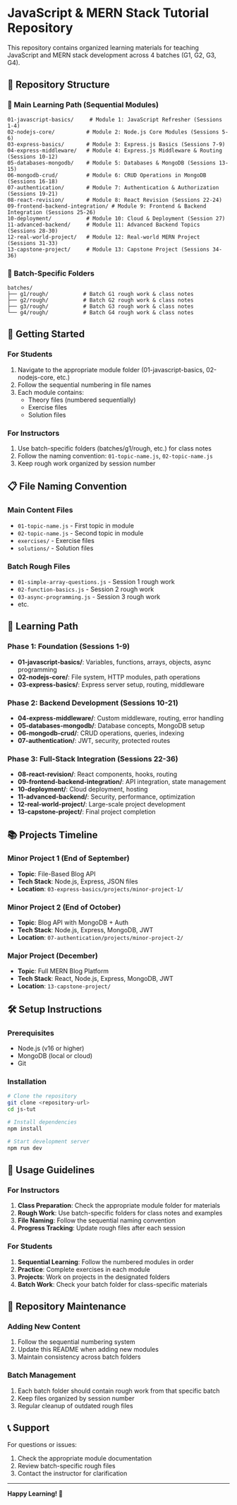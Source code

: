 # JavaScript & MERN Stack Tutorial Repository

This repository contains organized learning materials for teaching JavaScript and MERN stack development across 4 batches (G1, G2, G3, G4).

## 📁 Repository Structure

### 🎯 Main Learning Path (Sequential Modules)

```
01-javascript-basics/     # Module 1: JavaScript Refresher (Sessions 1-4)
02-nodejs-core/          # Module 2: Node.js Core Modules (Sessions 5-6)
03-express-basics/       # Module 3: Express.js Basics (Sessions 7-9)
04-express-middleware/   # Module 4: Express.js Middleware & Routing (Sessions 10-12)
05-databases-mongodb/    # Module 5: Databases & MongoDB (Sessions 13-15)
06-mongodb-crud/         # Module 6: CRUD Operations in MongoDB (Sessions 16-18)
07-authentication/       # Module 7: Authentication & Authorization (Sessions 19-21)
08-react-revision/       # Module 8: React Revision (Sessions 22-24)
09-frontend-backend-integration/ # Module 9: Frontend & Backend Integration (Sessions 25-26)
10-deployment/           # Module 10: Cloud & Deployment (Session 27)
11-advanced-backend/     # Module 11: Advanced Backend Topics (Sessions 28-30)
12-real-world-project/   # Module 12: Real-world MERN Project (Sessions 31-33)
13-capstone-project/     # Module 13: Capstone Project (Sessions 34-36)
```

### 👥 Batch-Specific Folders

```
batches/
├── g1/rough/           # Batch G1 rough work & class notes
├── g2/rough/           # Batch G2 rough work & class notes
├── g3/rough/           # Batch G3 rough work & class notes
└── g4/rough/           # Batch G4 rough work & class notes
```

## 🚀 Getting Started

### For Students

1. Navigate to the appropriate module folder (01-javascript-basics, 02-nodejs-core, etc.)
2. Follow the sequential numbering in file names
3. Each module contains:
   - Theory files (numbered sequentially)
   - Exercise files
   - Solution files

### For Instructors

1. Use batch-specific folders (batches/g1/rough, etc.) for class notes
2. Follow the naming convention: `01-topic-name.js`, `02-topic-name.js`
3. Keep rough work organized by session number

## 📋 File Naming Convention

### Main Content Files

- `01-topic-name.js` - First topic in module
- `02-topic-name.js` - Second topic in module
- `exercises/` - Exercise files
- `solutions/` - Solution files

### Batch Rough Files

- `01-simple-array-questions.js` - Session 1 rough work
- `02-function-basics.js` - Session 2 rough work
- `03-async-programming.js` - Session 3 rough work
- etc.

## 🎯 Learning Path

### Phase 1: Foundation (Sessions 1-9)

- **01-javascript-basics/**: Variables, functions, arrays, objects, async programming
- **02-nodejs-core/**: File system, HTTP modules, path operations
- **03-express-basics/**: Express server setup, routing, middleware

### Phase 2: Backend Development (Sessions 10-21)

- **04-express-middleware/**: Custom middleware, routing, error handling
- **05-databases-mongodb/**: Database concepts, MongoDB setup
- **06-mongodb-crud/**: CRUD operations, queries, indexing
- **07-authentication/**: JWT, security, protected routes

### Phase 3: Full-Stack Integration (Sessions 22-36)

- **08-react-revision/**: React components, hooks, routing
- **09-frontend-backend-integration/**: API integration, state management
- **10-deployment/**: Cloud deployment, hosting
- **11-advanced-backend/**: Security, performance, optimization
- **12-real-world-project/**: Large-scale project development
- **13-capstone-project/**: Final project completion

## 📚 Projects Timeline

### Minor Project 1 (End of September)

- **Topic**: File-Based Blog API
- **Tech Stack**: Node.js, Express, JSON files
- **Location**: `03-express-basics/projects/minor-project-1/`

### Minor Project 2 (End of October)

- **Topic**: Blog API with MongoDB + Auth
- **Tech Stack**: Node.js, Express, MongoDB, JWT
- **Location**: `07-authentication/projects/minor-project-2/`

### Major Project (December)

- **Topic**: Full MERN Blog Platform
- **Tech Stack**: React, Node.js, Express, MongoDB, JWT
- **Location**: `13-capstone-project/`

## 🛠️ Setup Instructions

### Prerequisites

- Node.js (v16 or higher)
- MongoDB (local or cloud)
- Git

### Installation

```bash
# Clone the repository
git clone <repository-url>
cd js-tut

# Install dependencies
npm install

# Start development server
npm run dev
```

## 📖 Usage Guidelines

### For Instructors

1. **Class Preparation**: Check the appropriate module folder for materials
2. **Rough Work**: Use batch-specific folders for class notes and examples
3. **File Naming**: Follow the sequential naming convention
4. **Progress Tracking**: Update rough files after each session

### For Students

1. **Sequential Learning**: Follow the numbered modules in order
2. **Practice**: Complete exercises in each module
3. **Projects**: Work on projects in the designated folders
4. **Batch Work**: Check your batch folder for class-specific materials

## 🔄 Repository Maintenance

### Adding New Content

1. Follow the sequential numbering system
2. Update this README when adding new modules
3. Maintain consistency across batch folders

### Batch Management

1. Each batch folder should contain rough work from that specific batch
2. Keep files organized by session number
3. Regular cleanup of outdated rough files

## 📞 Support

For questions or issues:

1. Check the appropriate module documentation
2. Review batch-specific rough files
3. Contact the instructor for clarification

---

**Happy Learning! 🚀**

